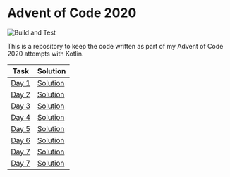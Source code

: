 # Advent of Code 2020

![Build and Test](https://github.com/MarkRobbo/adventofcode2020/workflows/Java%20CI%20with%20Maven/badge.svg)

This is a repository to keep the code written as part of my Advent of Code 2020 attempts with Kotlin.

| Task                                        | Solution                             |
| ------------------------------------------- | ------------------------------------ |
| [Day 1](https://adventofcode.com/2020/day/1)  | [Solution](src/main/kotlin/Day1.kt)  |
| [Day 2](https://adventofcode.com/2020/day/2)  | [Solution](src/main/kotlin/Day2.kt)  |
| [Day 3](https://adventofcode.com/2020/day/3)  | [Solution](src/main/kotlin/Day3.kt)  |
| [Day 4](https://adventofcode.com/2020/day/4)  | [Solution](src/main/kotlin/Day4.kt)  |
| [Day 5](https://adventofcode.com/2020/day/5)  | [Solution](src/main/kotlin/Day5.kt)  |
| [Day 6](https://adventofcode.com/2020/day/6)  | [Solution](src/main/kotlin/Day6.kt)  |
| [Day 7](https://adventofcode.com/2020/day/7)  | [Solution](src/main/kotlin/Day7.kt)  |
| [Day 7](https://adventofcode.com/2020/day/8)  | [Solution](src/main/kotlin/Day8.kt)  |
